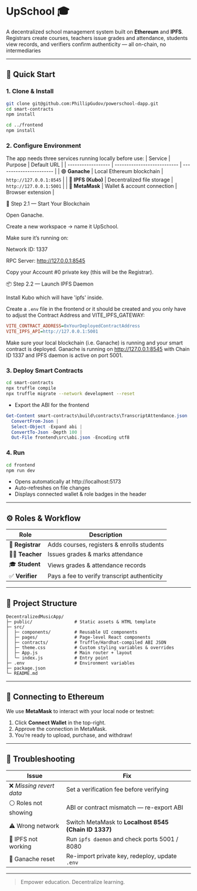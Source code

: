 # UpSchool 🎓

A decentralized school management system built on **Ethereum** and **IPFS**. Registrars create courses, teachers issue grades and attendance, students view records, and verifiers confirm authenticity — all on-chain, no intermediaries

---

## 🚀 Quick Start

### 1. Clone & Install

```bash
git clone git@github.com:PhillipGudov/powerschool-dapp.git
cd smart-contracts
npm install

cd ../frontend
npm install
```

### 2. Configure Environment

The app needs three services running locally before use:
| Service            | Purpose                     | Default URL             |
| ------------------ | --------------------------- | ----------------------- |
| 🟣 **Ganache**     | Local Ethereum blockchain   | `http://127.0.0.1:8545` |
| 🔵 **IPFS (Kubo)** | Decentralized file storage  | `http://127.0.0.1:5001` |
| 🦊 **MetaMask**    | Wallet & account connection | Browser extension       |

🧱 Step 2.1 — Start Your Blockchain

Open Ganache.

Create a new workspace → name it UpSchool.

Make sure it’s running on:

Network ID: 1337

RPC Server: http://127.0.0.1:8545

Copy your Account #0 private key (this will be the Registrar).

📦 Step 2.2 — Launch IPFS Daemon

Install Kubo which will have 'ipfs' inside.

Create a `.env` file in the frontend or it should be created and you only have to adjust the Contract Address and VITE_IPFS_GATEWAY:

```ini
VITE_CONTRACT_ADDRESS=0xYourDeployedContractAddress
VITE_IPFS_API=http://127.0.0.1:5001
```

Make sure your local blockchain (i.e. Ganache) is running and your smart contract is deployed. Ganache is running on http://127.0.0.1:8545 with Chain ID 1337 and IPFS daemon is active on port 5001.

### 3. Deploy Smart Contracts

```bash
cd smart-contracts
npx truffle compile
npx truffle migrate --network development --reset
```
- Export the ABI for the frontend
```powershell
Get-Content smart-contracts\build\contracts\TranscriptAttendance.json |
  ConvertFrom-Json |
  Select-Object -Expand abi |
  ConvertTo-Json -Depth 100 |
  Out-File frontend\src\abi.json -Encoding utf8
```

### 4. Run

```bash
cd frontend
npm run dev
```

- Opens automatically at http://localhost:5173
- Auto-refreshes on file changes
- Displays connected wallet & role badges in the header

---

## ⚙️ Roles & Workflow

| Role              | Description                                  |
| ----------------- | -------------------------------------------- |
| 🧾 **Registrar**  | Adds courses, registers & enrolls students   |
| 🧑‍🏫 **Teacher** | Issues grades & marks attendance             |
| 🎓 **Student**    | Views grades & attendance records            |
| ✅ **Verifier**    | Pays a fee to verify transcript authenticity |

---

## 📂 Project Structure

```
DecentralizedMusicApp/
├─ public/                # Static assets & HTML template
├─ src/
│  ├─ components/         # Reusable UI components
│  ├─ pages/              # Page-level React components
│  ├─ contracts/          # Truffle/Hardhat-compiled ABI JSON
│  ├─ theme.css           # Custom styling variables & overrides
│  ├─ App.js              # Main router + layout
│  └─ index.js            # Entry point
├─ .env                   # Environment variables
├─ package.json
└─ README.md
```

---

## 🔗 Connecting to Ethereum

We use **MetaMask** to interact with your local node or testnet:

1. Click **Connect Wallet** in the top-right.  
2. Approve the connection in MetaMask.  
3. You’re ready to upload, purchase, and withdraw!

---

## 🧯 Troubleshooting

| Issue                   | Fix                                                   |
| ----------------------- | ----------------------------------------------------- |
| ❌ *Missing revert data* | Set a verification fee before verifying               |
| ⚪ Roles not showing     | ABI or contract mismatch — re-export ABI              |
| ⚠️ Wrong network        | Switch MetaMask to **Localhost 8545 (Chain ID 1337)** |
| 🧱 IPFS not working     | Run `ipfs daemon` and check ports 5001 / 8080         |
| 🔁 Ganache reset        | Re-import private key, redeploy, update `.env`        |

---

> Empower education. Decentralize learning.